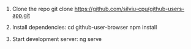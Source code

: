 1. Clone the repo
git clone https://github.com/silviu-cpu/github-users-app.git

2. Install dependencies: 
cd github-user-browser
npm install

3. Start development server:
ng serve

